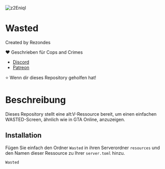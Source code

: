 ![z2EniqI](https://user-images.githubusercontent.com/53814896/230786271-5655f592-70fb-479b-9c1c-4af8d181b281.png)

# Wasted
 
Created by Rezondes

❤️ Geschrieben für Cops and Crimes <br>
- [Discord](http://discord.copsandcrimes.de/) <br>
- [Patreon](http://patreon.copsandcrimes.de/) <br>

⭐ Wenn dir dieses Repository geholfen hat!

# Beschreibung
Dieses Repository stellt eine alt:V-Ressource bereit, um einen einfachen WASTED-Screen, ähnlich wie in GTA Online, anzuzeigen.

## Installation
Fügen Sie einfach den Ordner `Wasted` in ihren Serverordner `resources` und den Namen dieser Ressource zu Ihrer `server.toml` hinzu.

```
Wasted
```
